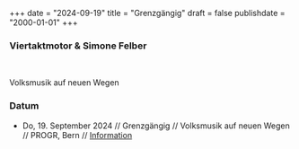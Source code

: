 +++
date = "2024-09-19"
title = "Grenzgängig"
draft = false
publishdate = "2000-01-01"
+++


### Viertaktmotor & Simone Felber
<br>

Volksmusik auf neuen Wegen
 

### Datum

* Do, 19. September 2024 // Grenzgängig // Volksmusik auf neuen Wegen // PROGR, Bern // [Information](https://www.progr.ch/de/agenda/graenzgaengig-volksmusik-auf-neuen-wegen-6921/)
